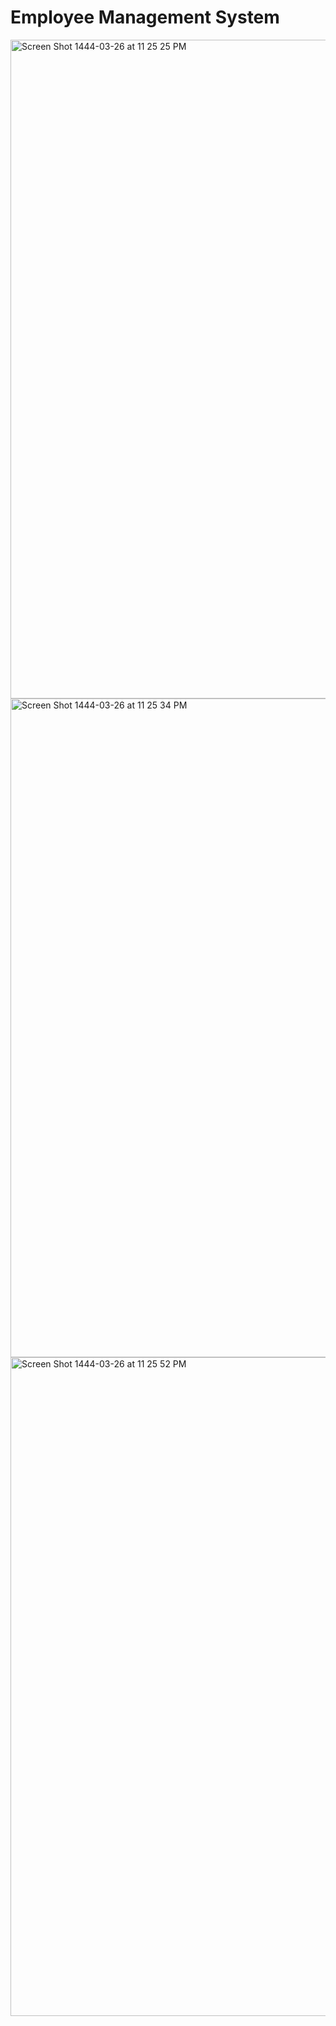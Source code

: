 # Employee Management System

<img width="1054" alt="Screen Shot 1444-03-26 at 11 25 25 PM" src="https://user-images.githubusercontent.com/62115527/197361063-ad03eaee-7e33-4a70-8571-8d721044f4ff.png">

<img width="1054" alt="Screen Shot 1444-03-26 at 11 25 34 PM" src="https://user-images.githubusercontent.com/62115527/197361072-36898ed4-247b-4bdf-92da-a4b540f1e05e.png">

<img width="1054" alt="Screen Shot 1444-03-26 at 11 25 52 PM" src="https://user-images.githubusercontent.com/62115527/197361074-68ede09b-c8a3-474b-8300-a0a29f075413.png">
